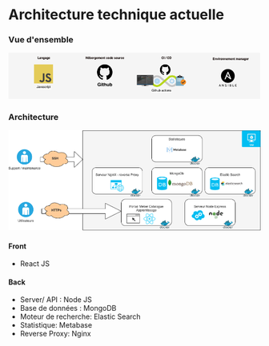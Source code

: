 # Architecture technique actuelle

### Vue d'ensemble

![](../.gitbook/assets/archi.png)

### Architecture

![](../.gitbook/assets/archi-2-.png)

####   Front

* React JS

####  Back

* Server/ API : Node JS
* Base de données : MongoDB
* Moteur de recherche: Elastic Search
* Statistique: Metabase
* Reverse Proxy: Nginx



